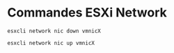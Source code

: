 # Commandes ESXi Network 
 
    esxcli network nic down vmnicX 
 
    esxcli network nic up vmnicX 
